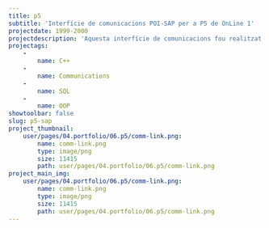 ```yaml
---
title: p5
subtitle: 'Interfície de comunicacions POI-SAP per a P5 de OnLine 1'
projectdate: 1999-2000
projectdescription: 'Aquesta interfície de comunicacions fou realitzat per a intercanviar dades entre un sistema SAP-R3 i un programa de planificació industrial anomenat P5. La interfície es realitzà amb C++ i l''entorn de desenvolupament Microsoft Visual C++. El programa obtenia informació de la base de dades del P5 i es comunicava amb el sistema SAP, generant les comandes i missatges necessaris per a transmetre-la. Degut a un problema de manca de funcionalitat en el protocol del SAP, fou necessari mantenir un registre d''informació enviada per tal d''evitar duplicats a la destinació. La base de dades del P5 era el SQL Server de Microsoft. '
projectags:
    -
        name: C++
    -
        name: Communications
    -
        name: SQL
    -
        name: OOP
showtoolbar: false
slug: p5-sap
project_thumbnail:
    user/pages/04.portfolio/06.p5/comm-link.png:
        name: comm-link.png
        type: image/png
        size: 11415
        path: user/pages/04.portfolio/06.p5/comm-link.png
project_main_img:
    user/pages/04.portfolio/06.p5/comm-link.png:
        name: comm-link.png
        type: image/png
        size: 11415
        path: user/pages/04.portfolio/06.p5/comm-link.png
---
```



